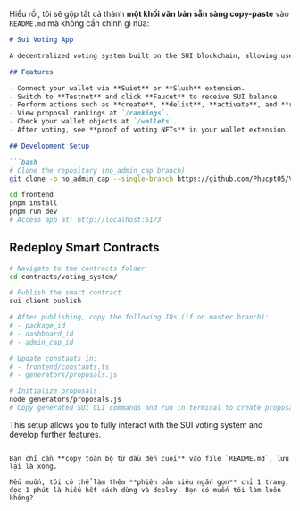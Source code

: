 Hiểu rồi, tôi sẽ gộp tất cả thành **một khối văn bản sẵn sàng copy-paste** vào `README.md` mà không cần chỉnh gì nữa:

````markdown
# Sui Voting App

A decentralized voting system built on the SUI blockchain, allowing users to create, manage, and vote on proposals using NFTs as proof of voting.

## Features

- Connect your wallet via **Suiet** or **Slush** extension.  
- Switch to **Testnet** and click **Faucet** to receive SUI balance.  
- Perform actions such as **create**, **delist**, **activate**, and **remove proposals**.  
- View proposal rankings at `/rankings`.  
- Check your wallet objects at `/wallets`.  
- After voting, see **proof of voting NFTs** in your wallet extension.

## Development Setup

```bash
# Clone the repository (no_admin_cap branch)
git clone -b no_admin_cap --single-branch https://github.com/Phucpt05/Voting-system-in-SUI.git

cd frontend
pnpm install
pnpm run dev
# Access app at: http://localhost:5173
````

## Redeploy Smart Contracts

```bash
# Navigate to the contracts folder
cd contracts/voting_system/

# Publish the smart contract
sui client publish

# After publishing, copy the following IDs (if on master branch):
# - package_id
# - dashboard_id
# - admin_cap_id

# Update constants in:
# - frontend/constants.ts
# - generators/proposals.js

# Initialize proposals
node generators/proposals.js
# Copy generated SUI CLI commands and run in terminal to create proposals
```

This setup allows you to fully interact with the SUI voting system and develop further features.

```

Bạn chỉ cần **copy toàn bộ từ đầu đến cuối** vào file `README.md`, lưu lại là xong.  

Nếu muốn, tôi có thể làm thêm **phiên bản siêu ngắn gọn** chỉ 1 trang, đọc 1 phút là hiểu hết cách dùng và deploy. Bạn có muốn tôi làm luôn không?
```
